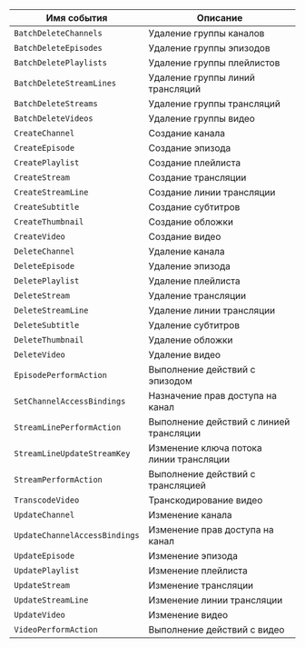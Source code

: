 Имя события | Описание
--- | ---
`BatchDeleteChannels` | Удаление группы каналов
`BatchDeleteEpisodes` | Удаление группы эпизодов
`BatchDeletePlaylists` | Удаление группы плейлистов
`BatchDeleteStreamLines` | Удаление группы линий трансляций
`BatchDeleteStreams` | Удаление группы трансляций
`BatchDeleteVideos` | Удаление группы видео
`CreateChannel` | Создание канала
`CreateEpisode` | Создание эпизода
`CreatePlaylist` | Создание плейлиста
`CreateStream` | Создание трансляции
`CreateStreamLine` | Создание линии трансляции
`CreateSubtitle` | Создание субтитров
`CreateThumbnail` | Создание обложки
`CreateVideo` | Создание видео
`DeleteChannel` | Удаление канала
`DeleteEpisode` | Удаление эпизода
`DeletePlaylist` | Удаление плейлиста
`DeleteStream` | Удаление трансляции
`DeleteStreamLine` | Удаление линии трансляции
`DeleteSubtitle` | Удаление субтитров
`DeleteThumbnail` | Удаление обложки
`DeleteVideo` | Удаление видео
`EpisodePerformAction` | Выполнение действий с эпизодом
`SetChannelAccessBindings` | Назначение прав доступа на канал
`StreamLinePerformAction` | Выполнение действий с линией трансляции
`StreamLineUpdateStreamKey` | Изменение ключа потока линии трансляции
`StreamPerformAction` | Выполнение действий с трансляцией
`TranscodeVideo` | Транскодирование видео
`UpdateChannel` | Изменение канала
`UpdateChannelAccessBindings` | Изменение прав доступа на канал
`UpdateEpisode` | Изменение эпизода
`UpdatePlaylist` | Изменение плейлиста
`UpdateStream` | Изменение трансляции
`UpdateStreamLine` | Изменение линии трансляции
`UpdateVideo` | Изменение видео
`VideoPerformAction` | Выполнение действий с видео